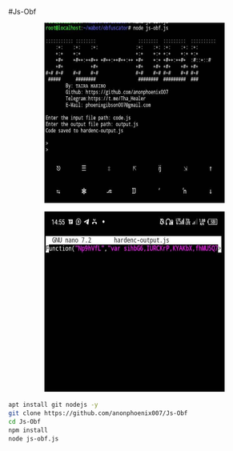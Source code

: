 #Js-Obf

<p align="center">
<img src="./media/ss1.jpg" width="360" height="360"/>
</p>

<p align="center">
<img src="./media/ss2.jpg" width="360" height="360"/>
</p>

```bash
apt install git nodejs -y
git clone https://github.com/anonphoenix007/Js-Obf
cd Js-Obf
npm install
node js-obf.js
```

